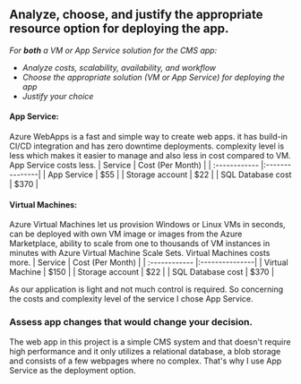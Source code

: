 ## Analyze, choose, and justify the appropriate resource option for deploying the app.

*For **both** a VM or App Service solution for the CMS app:*
- *Analyze costs, scalability, availability, and workflow*
- *Choose the appropriate solution (VM or App Service) for deploying the app*
- *Justify your choice*
#### App Service:

Azure WebApps is a fast and simple way to create web apps. it has build-in CI/CD integration and has zero downtime deployments. complexity level is less which makes it easier to manage and also less in cost compared to VM. App Service costs less.
| Service  | Cost (Per Month)  |
| :------------ |:---------------|
| App Service     | $55 |
| Storage account     | $22 |
| SQL Database cost | $370 |

#### Virtual Machines:
Azure Virtual Machines let us provision Windows or Linux VMs in seconds, can be deployed with own VM image or images from the Azure Marketplace, ability to scale from one to thousands of VM instances in minutes with Azure Virtual Machine Scale Sets. Virtual Machines costs more.
| Service  | Cost (Per Month)  |
| :------------ |:---------------|
| Virtual Machine     | $150 |
| Storage account     | $22 |
| SQL Database cost | $370 |

As our application is light and not much control is required. So concerning the costs and complexity level of the service I chose App Service.

### Assess app changes that would change your decision.

The web app in this project is a simple CMS system and that doesn't require high performance and it only utilizes a relational database, a blob storage and consists of a few webpages where no complex. That's why I use App Service as the deployment option.

